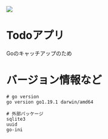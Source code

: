 ![](https://i.gyazo.com/409da7e706a1ed1f9d287962e61f1e91.png)

# Todoアプリ
Goのキャッチアップのため

# バージョン情報など
```
# go version
go version go1.19.1 darwin/amd64

# 外部パッケージ
sqlite3
uuid
go-ini
```
